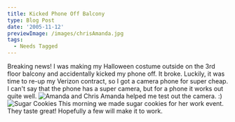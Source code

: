 ```yaml
---
title: Kicked Phone Off Balcony
type: Blog Post
date: '2005-11-12'
previewImage: /images/chrisAmanda.jpg
tags:
  - Needs Tagged
---
```

Breaking news! I was making my Halloween costume outside on the 3rd floor balcony and accidentally kicked my phone off. It broke. Luckily, it was time to re-up my Verizon contract, so I got a camera phone for super cheap. I can't say that the phone has a super camera, but for a phone it works out quite well. ![Amanda and Chris](/images/20051112-amandaMe.jpg) Amanda helped me test out the camera. :) ![Sugar Cookies](/images/20051112-cookies.jpg) This morning we made sugar cookies for her work event. They taste great! Hopefully a few will make it to work.
